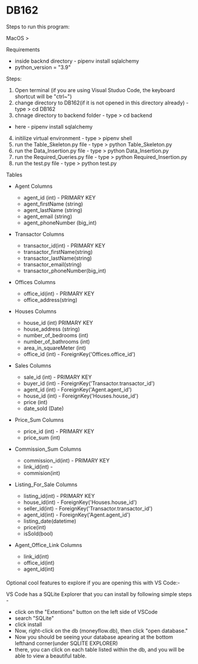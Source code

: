 # DB162

Steps to run this program:

MacOS >

Requirements

- inside backnd directory - pipenv install sqlalchemy
- python_version = "3.9"

Steps:

1.  Open terminal (if you are using Visual Studuo Code, the keyboard shortcut will be "ctrl~")
2.  change directory to DB162(if it is not opened in this directory already) - type > cd DB162
3.  chnage directory to backend folder - type > cd backend

- here - pipenv install sqlalchemy

4.  initilize virtual environment - type > pipenv shell
5.  run the Table_Skeleton.py file - type > python Table_Skeleton.py
6.  run the Data_Insertion.py file - type > python Data_Insertion.py
7.  run the Required_Queries.py file - type > python Required_Insertion.py
8.  run the test.py file - type > python test.py

Tables

- Agent
  Columns

  - agent_id (int) - PRIMARY KEY
  - agent_firstName (string)
  - agent_lastName (string)
  - agent_email (string)
  - agent_phoneNumber (big_int)

- Transactor
  Columns

  - transactor_id(int) - PRIMARY KEY
  - transactor_firstName(string)
  - transactor_lastName(string)
  - transactor_email(string)
  - transactor_phoneNumber(big_int)

- Offices
  Columns

  - office_id(int) - PRIMARY KEY
  - office_address(string)

- Houses
  Columns

  - house_id (int) PRIMARY KEY
  - house_address (string)
  - number_of_bedrooms (int)
  - number_of_bathrooms (int)
  - area_in_squareMeter (int)
  - office_id (int) - ForeignKey('Offices.office_id')

- Sales
  Columns

  - sale_id (int) - PRIMARY KEY
  - buyer_id (int) - ForeignKey('Transactor.transactor_id')
  - agent_id (int) - ForeignKey('Agent.agent_id')
  - house_id (int) - ForeignKey('Houses.house_id')
  - price (int)
  - date_sold (Date)

- Price_Sum
  Columns

  - price_id (int) - PRIMARY KEY
  - price_sum (int)

- Commission_Sum
  Columns

  - commission_id(int) - PRIMARY KEY
  - link_id(int) -
  - commision(int)

- Listing_For_Sale
  Columns

  - listing_id(int) - PRIMARY KEY
  - house_id(int) - ForeignKey('Houses.house_id')
  - seller_id(int) - ForeignKey('Transactor.transactor_id')
  - agent_id(int) - ForeignKey('Agent.agent_id')
  - listing_date(datetime)
  - price(int)
  - isSold(bool)

- Agent_Office_Link
  Columns
  - link_id(int)
  - office_id(int)
  - agent_id(int)

####

Optional cool features to explore if you are opening this with VS Code:-

VS Code has a SQLite Explorer that you can install by following simple steps -

- click on the "Extentions" button on the left side of VSCode
- search "SQLite"
- click install
- Now, right-click on the db (moneyflow.db), then click "open database."
- Now you should be seeing your database apearing at the bottom lefthand corner(under SQLITE EXPLORER)
- there, you can click on each table listed within the db, and you will be able to view a beautiful table.
